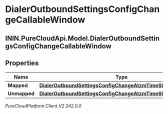 # DialerOutboundSettingsConfigChangeCallableWindow

## ININ.PureCloudApi.Model.DialerOutboundSettingsConfigChangeCallableWindow

## Properties

|Name | Type | Description | Notes|
|------------ | ------------- | ------------- | -------------|
| **Mapped** | [**DialerOutboundSettingsConfigChangeAtzmTimeSlot**](DialerOutboundSettingsConfigChangeAtzmTimeSlot) |  | [optional] |
| **Unmapped** | [**DialerOutboundSettingsConfigChangeAtzmTimeSlotWithTimeZone**](DialerOutboundSettingsConfigChangeAtzmTimeSlotWithTimeZone) |  | [optional] |



_PureCloudPlatform.Client.V2 242.0.0_
